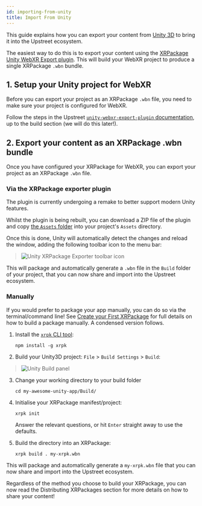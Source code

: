 ```yaml
---
id: importing-from-unity
title: Import From Unity
---
```


This guide explains how you can export your content from <a href="https://unity3d.com/" target="_blank" rel="noopener noreferrer">Unity 3D</a> to bring it into the Upstreet ecosystem.

The easiest way to do this is to export your content using the <a href="https://github.com/upstreet/unity-webxr-export-plugin" target="_blank" rel="noopener noreferrer">XRPackage Unity WebXR Export plugin</a>. This will build your WebXR project to produce a single XRPackage `.wbn` bundle.

## 1. Setup your Unity project for WebXR

Before you can export your project as an XRPackage `.wbn` file, you need to make sure your project is configured for WebXR.

Follow the steps in the Upstreet <a href="https://github.com/upstreet/unity-webxr-export-plugin/blob/master/docs/project-setup.md" target="_blank" rel="noopener noreferrer">`unity-webxr-export-plugin` documentation</a>, up to the build section (we will do this later!).

## 2. Export your content as an XRPackage .wbn bundle

Once you have configured your XRPackage for WebXR, you can export your project as an XRPackage `.wbn` file.

### Via the XRPackage exporter plugin

The plugin is currently undergoing a remake to better support modern Unity features.

Whilst the plugin is being rebuilt, you can download a ZIP file of the plugin and copy <a href="https://github.com/upstreet/unity-webxr-export-plugin/tree/master/Assets" target="_blank" rel="noopener noreferrer">the `Assets` folder</a> into your project's `Assets` directory.

Once this is done, Unity will automatically detect the changes and reload the window, adding the following toolbar icon to the menu bar:

> ![Unity XRPackage Exporter toolbar icon](/img/unity-exporter-1-package-app-btn.png)

This will package and automatically generate a `.wbn` file in the `Build` folder of your project, that you can now share and import into the Upstreet ecosystem.

### Manually

If you would prefer to package your app manually, you can do so via the terminal/command line! See [Create your First XRPackage](../developer/creating-an-xrpk.md) for full details on how to build a package manually. A condensed version follows.

1. Install the <a href="https://github.com/upstreet/xrpackage-cli/" target="_blank" rel="noopener noreferrer">`xrpk` CLI tool</a>:

   `npm install -g xrpk`

2. Build your Unity3D project: `File` > `Build Settings` > `Build`:

> ![Unity Build panel](/img/unity-exporter-2-manual-build.png)

3. Change your working directory to your build folder

   `cd my-awesome-unity-app/Build/`

4. Initialise your XRPackage manifest/project:

   `xrpk init`

   Answer the relevant questions, or hit `Enter` straight away to use the defaults.

5. Build the directory into an XRPackage:

   `xrpk build . my-xrpk.wbn`

This will package and automatically generate a `my-xrpk.wbn` file that you can now share and import into the Upstreet ecosystem.

Regardless of the method you choose to build your XRPackage, you can now read the Distributing XRPackages section for more details on how to share your content!
